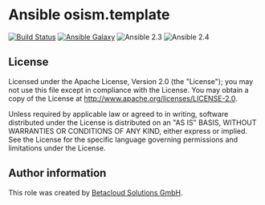 # Ansible osism.template

[![Build Status](https://travis-ci.org/osism/ansible-template.svg?branch=master)](https://travis-ci.org/osism/ansible-template)
[![Ansible Galaxy](https://img.shields.io/badge/Ansible%20Galaxy-osism.template-blue.svg)](https://galaxy.ansible.com/osism/template/)
![Ansible 2.3](https://img.shields.io/badge/Ansible-2.3-green.png?style=flat)
![Ansible 2.4](https://img.shields.io/badge/Ansible-2.4-green.png?style=flat)

License
-------

Licensed under the Apache License, Version 2.0 (the "License");
you may not use this file except in compliance with the License.
You may obtain a copy of the License at http://www.apache.org/licenses/LICENSE-2.0.

Unless required by applicable law or agreed to in writing, software
distributed under the License is distributed on an "AS IS" BASIS,
WITHOUT WARRANTIES OR CONDITIONS OF ANY KIND, either express or implied.
See the License for the specific language governing permissions and
limitations under the License.

Author information
------------------

This role was created by [Betacloud Solutions GmbH](https://betacloud-solutions.de).
